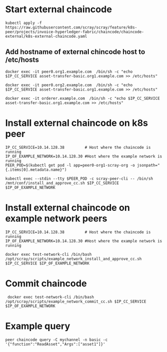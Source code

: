 # Start external chaincode 
```kubectl apply -f https://raw.githubusercontent.com/scray/scray/feature/k8s-peer/projects/invoice-hyperledger-fabric/chaincode/chaincode-external/k8s-external-chaincode.yaml```

## Add hostname of external chincode host to /etc/hosts
```docker exec -it peer0.org1.example.com  /bin/sh -c "echo $IP_CC_SERVICE asset-transfer-basic.org1.example.com >> /etc/hosts"```  

```docker exec -it peer0.org2.example.com  /bin/sh -c "echo $IP_CC_SERVICE asset-transfer-basic.org1.example.com >> /etc/hosts"``` 

```docker exec -it orderer.example.com  /bin/sh -c "echo $IP_CC_SERVICE asset-transfer-basic.org1.example.com >> /etc/hosts"```

# Install external chaincode on k8s peer
```
IP_CC_SERVICE=10.14.128.38         # Host where the chaincode is running
IP_OF_EXAMPLE_NETWORK=10.14.128.30 #Host where the example network is running
PEER_POD=$(kubectl get pod -l app=peer0-org1-scray-org -o jsonpath="{.items[0].metadata.name}")
```

```
kubectl exec --stdin --tty $PEER_POD -c scray-peer-cli -- /bin/sh /mnt/conf/install_and_approve_cc.sh $IP_CC_SERVICE $IP_OF_EXAMPLE_NETWORK
```

# Install external chaincode on example network peers 
```
IP_CC_SERVICE=10.14.128.38         # Host where the chaincode is running
IP_OF_EXAMPLE_NETWORK=10.14.128.30 #Host where the example network is running
```

```
docker exec test-network-cli /bin/bash /opt/scray/scripts/example_network_install_and_approve_cc.sh $IP_CC_SERVICE $IP_OF_EXAMPLE_NETWORK
```
# Commit chaincode
``` docker exec test-network-cli /bin/bash /opt/scray/scripts/example_network_commit_cc.sh $IP_CC_SERVICE $IP_OF_EXAMPLE_NETWORK```

# Example query
```peer chaincode query -C mychannel -n basic -c '{"function":"ReadAsset","Args":["asset1"]}'```
